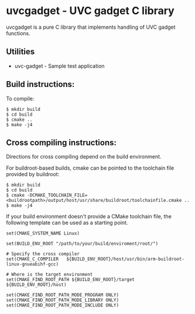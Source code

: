 # uvcgadget - UVC gadget C library

uvcgadget is a pure C library that implements handling of UVC gadget functions.

## Utilities

- uvc-gadget - Sample test application

## Build instructions:

To compile:

```
$ mkdir build
$ cd build
$ cmake ..
$ make -j4
```

## Cross compiling instructions:

Directions for cross compiling depend on the build environment.

For buildroot-based builds, cmake can be pointed to the toolchain file provided
by buildroot:

```
$ mkdir build
$ cd build
$ cmake -DCMAKE_TOOLCHAIN_FILE=<buildrootpath>/output/host/usr/share/buildroot/toolchainfile.cmake ..
$ make -j4
```

If your build environment doesn't provide a CMake toolchain file, the following
template can be used as a starting point.

```
set(CMAKE_SYSTEM_NAME Linux)

set(BUILD_ENV_ROOT "/path/to/your/build/enviroment/root/")

# Specify the cross compiler
set(CMAKE_C_COMPILER   ${BUILD_ENV_ROOT}/host/usr/bin/arm-buildroot-linux-gnueabihf-gcc)

# Where is the target environment
set(CMAKE_FIND_ROOT_PATH ${BUILD_ENV_ROOT}/target ${BUILD_ENV_ROOT}/host)

set(CMAKE_FIND_ROOT_PATH_MODE_PROGRAM ONLY)
set(CMAKE_FIND_ROOT_PATH_MODE_LIBRARY ONLY)
set(CMAKE_FIND_ROOT_PATH_MODE_INCLUDE ONLY)
```

